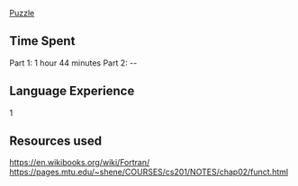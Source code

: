 [Puzzle](http://adventofcode.com/2017/day/2)

## Time Spent
Part 1: 1 hour 44 minutes
Part 2: --

## Language Experience
1

## Resources used
https://en.wikibooks.org/wiki/Fortran/ 
https://pages.mtu.edu/~shene/COURSES/cs201/NOTES/chap02/funct.html  
